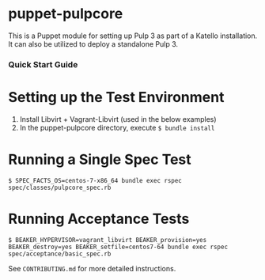 # puppet-pulpcore
This is a Puppet module for setting up Pulp 3 as part of a Katello installation. It can also be utilized to deploy a standalone Pulp 3.

### Quick Start Guide

# Setting up the Test Environment

1. Install Libvirt + Vagrant-Libvirt (used in the below examples)
2. In the puppet-pulpcore directory, execute `$ bundle install`

# Running a Single Spec Test

```
$ SPEC_FACTS_OS=centos-7-x86_64 bundle exec rspec spec/classes/pulpcore_spec.rb
```

# Running Acceptance Tests

```
$ BEAKER_HYPERVISOR=vagrant_libvirt BEAKER_provision=yes BEAKER_destroy=yes BEAKER_setfile=centos7-64 bundle exec rspec spec/acceptance/basic_spec.rb
```

See `CONTRIBUTING.md` for more detailed instructions.